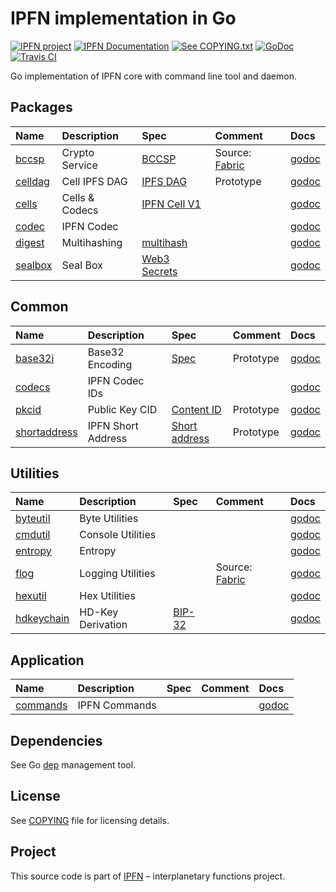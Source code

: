 # IPFN implementation in Go

[![IPFN project][badge-ipfn]][org-ipfn]
[![IPFN Documentation][badge-docs]][docs]
[![See COPYING.txt][badge-copying]][COPYING]
[![GoDoc][badge-godoc]][godoc-ipfn]
[![Travis CI][badge-ci]][ci]

Go implementation of IPFN core with command line tool and daemon.

## Packages

| Name               | Description    | Spec                         | Comment                  | Docs                 |
|:-------------------|:---------------|:-----------------------------|:-------------------------|:---------------------|
| [bccsp][bccsp]     | Crypto Service | [BCCSP][bccsp-spec]          | Source: [Fabric][fabric] | [godoc][bccsp-doc]   |
| [celldag][celldag] | Cell IPFS DAG  | [IPFS DAG][ipfs-dag]         | Prototype                | [godoc][celldag-doc] |
| [cells][cells]     | Cells & Codecs | [IPFN Cell V1][cell-spec]    |                          | [godoc][cells-doc]   |
| [codec][codec]     | IPFN Codec     |                              |                          | [godoc][codec-doc]   |
| [digest][digest]   | Multihashing   | [multihash][multihash]       |                          | [godoc][digest-doc]  |
| [sealbox][sealbox] | Seal Box       | [Web3 Secrets][web3-secrets] |                          | [godoc][sealbox-doc] |

## Common

| Name                         | Description        | Spec                               | Comment   | Docs                      |
|:-----------------------------|:-------------------|:-----------------------------------|:----------|:--------------------------|
| [base32i][base32i]           | Base32 Encoding    | [Spec][base32i-spec]               | Prototype | [godoc][base32i-doc]      |
| [codecs][codecs]             | IPFN Codec IDs     |                                    |           | [godoc][codecs-doc]       |
| [pkcid][pkcid]               | Public Key CID     | [Content ID][cid-spec]             | Prototype | [godoc][pkcid-doc]        |
| [shortaddress][shortaddress] | IPFN Short Address | [Short address][shortaddress-spec] | Prototype | [godoc][shortaddress-doc] |

## Utilities

| Name                     | Description       | Spec            | Comment                  | Docs                    |
|:-------------------------|:------------------|:----------------|:-------------------------|:------------------------|
| [byteutil][byteutil]     | Byte Utilities    |                 |                          | [godoc][byteutil-doc]   |
| [cmdutil][cmdutil]       | Console Utilities |                 |                          | [godoc][cmdutil-doc]    |
| [entropy][entropy]       | Entropy           |                 |                          | [godoc][entropy-doc]    |
| [flog][flog]             | Logging Utilities |                 | Source: [Fabric][fabric] | [godoc][flog-doc]       |
| [hexutil][hexutil]       | Hex Utilities     |                 |                          | [godoc][hexutil-doc]    |
| [hdkeychain][hdkeychain] | HD-Key Derivation | [BIP-32][bip32] |                          | [godoc][hdkeychain-doc] |

## Application

| Name                 | Description   | Spec | Comment | Docs                  |
|:---------------------|:--------------|:-----|:--------|:----------------------|
| [commands][commands] | IPFN Commands |      |         | [godoc][commands-doc] |

## Dependencies

See Go [dep](https://golang.github.io/dep/) management tool.

## License

See [COPYING][COPYING] file for licensing details.

## Project

This source code is part of [IPFN](https://github.com/ipfn) – interplanetary functions project.

[COPYING]: https://github.com/ipfn/ipfn/blob/master/COPYING.txt
[badge-ci]: https://travis-ci.org/ipfn/ipfn.svg?branch=master
[badge-copying]: https://img.shields.io/badge/license-see%20COPYING.txt-blue.svg?style=flat-square
[badge-docs]: https://img.shields.io/badge/documentation-IPFN-blue.svg?style=flat-square
[badge-godoc]: https://godoc.org/github.com/ipfn/ipfn/pkg?status.svg
[badge-ipfn]: https://img.shields.io/badge/project-IPFN-blue.svg?style=flat-square
[base32i-doc]: https://godoc.org/github.com/ipfn/ipfn/pkg/common/base32i
[base32i-spec]: https://github.com/ipfn/ipfn/blob/master/pkg/common/base32i/base32i.go#L25
[base32i]: https://github.com/ipfn/ipfn/tree/master/pkg/common/base32i
[codec]: https://github.com/ipfn/ipfn/tree/master/pkg/codec
[codec-doc]: https://godoc.org/github.com/ipfn/ipfn/pkg/codec
[codecs]: https://github.com/ipfn/ipfn/tree/master/pkg/common/codecs
[codecs-doc]: https://godoc.org/github.com/ipfn/ipfn/pkg/common/codecs
[digest]: https://github.com/ipfn/ipfn/tree/master/pkg/digest
[digest-doc]: https://godoc.org/github.com/ipfn/ipfn/pkg/digest
[bccsp-doc]: https://godoc.org/github.com/ipfn/ipfn/pkg/crypto/bccsp
[bccsp-spec]: https://jira.hyperledger.org/secure/attachment/10124/BCCSP.pdf
[bccsp]: https://github.com/ipfn/ipfn/tree/master/pkg/crypto/bccsp
[bip32]: https://github.com/bitcoin/bips/blob/master/bip-0032.mediawiki
[cell-spec]: https://github.com/ipfn/ipfn/tree/master/proto/cell.proto
[celldag-doc]: https://godoc.org/github.com/ipfn/ipfn/pkg/cells/celldag
[celldag]: https://github.com/ipfn/ipfn/tree/master/pkg/cells/celldag
[cells-doc]: https://godoc.org/github.com/ipfn/ipfn/pkg/cells
[cells]: https://github.com/ipfn/ipfn/tree/master/pkg/cells
[ci]: https://travis-ci.org/ipfn/ipfn
[cmdutil-doc]: https://godoc.org/github.com/ipfn/ipfn/pkg/utils/cmdutil
[cmdutil]: https://github.com/ipfn/ipfn/tree/master/pkg/utils/cmdutil
[commands-doc]: https://godoc.org/github.com/ipfn/ipfn/pkg/commands
[commands]: https://godoc.org/github.com/ipfn/ipfn/tree/master/pkg/commands
[docs]: https://docs.ipfn.io/
[entropy-doc]: https://godoc.org/github.com/ipfn/ipfn/pkg/crypto/entropy
[entropy]: https://github.com/ipfn/ipfn/tree/master/pkg/crypto/entropy
[fabric]: https://github.com/hyperledger/fabric
[flog-doc]: https://godoc.org/github.com/ipfn/ipfn/pkg/utils/flog
[flog]: https://github.com/ipfn/ipfn/tree/master/pkg/utils/flog
[godoc-ipfn]: https://godoc.org/github.com/ipfn/ipfn/tree/master/pkg
[hdkeychain-doc]: https://godoc.org/github.com/ipfn/ipfn/pkg/utils/hdkeychain
[hdkeychain]: https://github.com/ipfn/ipfn/tree/master/pkg/utils/hdkeychain
[hexutil-doc]: https://godoc.org/github.com/ipfn/ipfn/pkg/utils/hexutil
[hexutil]: https://github.com/ipfn/ipfn/tree/master/pkg/utils/hexutil
[byteutil-doc]: https://godoc.org/github.com/ipfn/ipfn/pkg/utils/byteutil
[byteutil]: https://github.com/ipfn/ipfn/tree/master/pkg/utils/byteutil
[ipfs-dag]: https://github.com/ipfs/specs/tree/master/merkledag
[pkcid-doc]: https://godoc.org/github.com/ipfn/ipfn/pkg/common/pkcid
[pkcid]: https://github.com/ipfn/ipfn/tree/master/pkg/common/pkcid
[org-ipfn]: https://github.com/ipfn
[sealbox-doc]: https://godoc.org/github.com/ipfn/ipfn/pkg/crypto/sealbox
[sealbox]: https://github.com/ipfn/ipfn/tree/master/pkg/crypto/sealbox
[shortaddress-doc]: https://godoc.org/github.com/ipfn/ipfn/pkg/common/shortaddress
[shortaddress-spec]: https://github.com/ipfn/ipfn/blob/master/pkg/common/shortaddress/address.go#L15
[shortaddress]: https://github.com/ipfn/ipfn/tree/master/pkg/common/shortaddress
[wallet-doc]: https://godoc.org/github.com/ipfn/ipfn/pkg/wallet
[web3-secrets]: https://github.com/ethereum/wiki/wiki/Web3-Secret-Storage-Definition
[cid-spec]: https://github.com/ipld/cid
[multihash]: https://multiformats.io/multihash/
